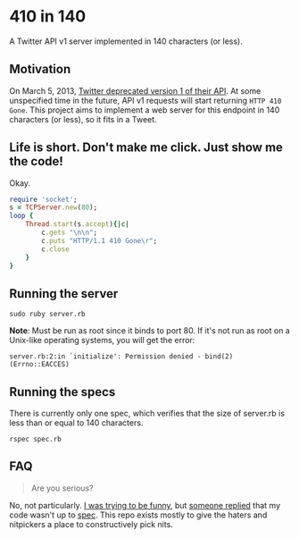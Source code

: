 410 in 140
==========
A Twitter API v1 server implemented in 140 characters (or less).

Motivation
----------
On March 5, 2013, [Twitter deprecated version 1 of their API][sadness]. At some
unspecified time in the future, API v1 requests will start returning `HTTP 410
Gone`. This project aims to implement a web server for this endpoint in 140
characters (or less), so it fits in a Tweet.

[sadness]: https://dev.twitter.com/blog/planning-for-api-v1-retirement

Life is short. Don't make me click. Just show me the code!
----------------------------------------------------------
Okay.

```ruby
require 'socket';
s = TCPServer.new(80);
loop {
	Thread.start(s.accept){|c|
		c.gets "\n\n";
		c.puts "HTTP/1.1 410 Gone\r";
		c.close
	}
}
```

Running the server
------------------
	sudo ruby server.rb

**Note**: Must be run as root since it binds to port 80. If it's not run as
root on a Unix-like operating systems, you will get the error:

	server.rb:2:in `initialize': Permission denied - bind(2) (Errno::EACCES)

Running the specs
-----------------
There is currently only one spec, which verifies that the size of server.rb is
less than or equal to 140 characters.

	rspec spec.rb

FAQ
---
> Are you serious?

No, not particularly. [I was trying to be funny][tweet], but [someone
replied][judofyr] that my code wasn't up to [spec][]. This repo exists mostly
to give the haters and nitpickers a place to constructively pick nits.

[tweet]: https://twitter.com/sferik/status/309207114050568192
[judofyr]: https://twitter.com/judofyr/status/309235306547273728
[spec]: http://www.ietf.org/rfc/rfc2616.txt
